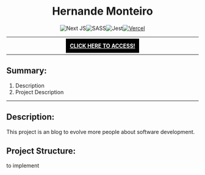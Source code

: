 <div style='text-align: center'>

# Hernande Monteiro

![Next JS](https://img.shields.io/badge/Next-black?style=for-the-badge&logo=next.js&logoColor=white)![SASS](https://img.shields.io/badge/SASS-hotpink.svg?style=for-the-badge&logo=SASS&logoColor=white)![Jest](https://img.shields.io/badge/-jest-%23C21325?style=for-the-badge&logo=jest&logoColor=white)[![Vercel](https://img.shields.io/badge/vercel-%23000000.svg?style=for-the-badge&logo=vercel&logoColor=white)](https://hernandemonteiro.vercel.app)

<hr>
<a href='https://hernandemonteiro.vercel.app' 
style="margin: 3% 0;padding: 2%; color: white; background: black; text-transform: uppercase; font-weight: bold" target="_blank">Click Here <span>to access!</span></a>
</div>

<hr>

## Summary:
<ol>
    <li>Description</li>
    <li>Project Description</li>
</ol>

<hr>

## Description:
This project is an blog to evolve more people about software development.

## Project Structure:

to implement
